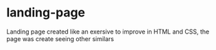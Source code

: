 # landing-page
Landing page created like an exersive to improve in HTML and CSS, the page was create seeing other similars 
